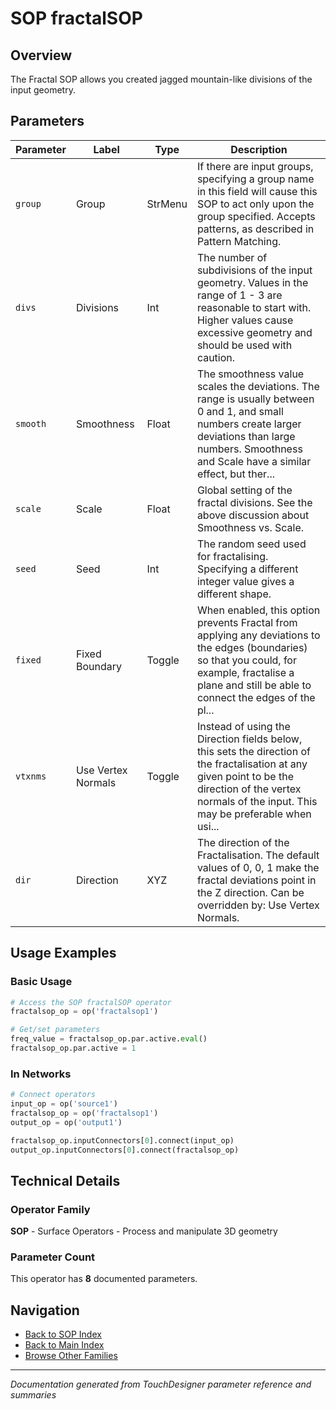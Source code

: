 # SOP fractalSOP

## Overview

The Fractal SOP allows you created jagged mountain-like divisions of the input geometry.

## Parameters

| Parameter | Label | Type | Description |
|-----------|-------|------|-------------|
| `group` | Group | StrMenu | If there are input groups, specifying a group name in this field will cause this SOP to act only upon the group specified. Accepts patterns, as described in Pattern Matching. |
| `divs` | Divisions | Int | The number of subdivisions of the input geometry. Values in the range of 1 - 3 are reasonable to start with. Higher values cause excessive geometry and should be used with caution. |
| `smooth` | Smoothness | Float | The smoothness value scales the deviations. The range is usually between 0 and 1, and small numbers create larger deviations than large numbers. Smoothness and Scale have a similar effect, but ther... |
| `scale` | Scale | Float | Global setting of the fractal divisions. See the above discussion about Smoothness vs. Scale. |
| `seed` | Seed | Int | The random seed used for fractalising. Specifying a different integer value gives a different shape. |
| `fixed` | Fixed Boundary | Toggle | When enabled, this option prevents Fractal from applying any deviations to the edges (boundaries) so that you could, for example, fractalise a plane and still be able to connect the edges of the pl... |
| `vtxnms` | Use Vertex Normals | Toggle | Instead of using the Direction fields below, this sets the direction of the fractalisation at any given point to be the direction of the vertex normals of the input. This may be preferable when usi... |
| `dir` | Direction | XYZ | The direction of the Fractalisation. The default values of 0, 0, 1 make the fractal deviations point in the Z direction. Can be overridden by: Use Vertex Normals. |

## Usage Examples

### Basic Usage

```python
# Access the SOP fractalSOP operator
fractalsop_op = op('fractalsop1')

# Get/set parameters
freq_value = fractalsop_op.par.active.eval()
fractalsop_op.par.active = 1
```

### In Networks

```python
# Connect operators
input_op = op('source1')
fractalsop_op = op('fractalsop1')
output_op = op('output1')

fractalsop_op.inputConnectors[0].connect(input_op)
output_op.inputConnectors[0].connect(fractalsop_op)
```

## Technical Details

### Operator Family

**SOP** - Surface Operators - Process and manipulate 3D geometry

### Parameter Count

This operator has **8** documented parameters.

## Navigation

- [Back to SOP Index](../SOP/SOP_INDEX.md)
- [Back to Main Index](../OPERATORS_INDEX.md)
- [Browse Other Families](../OPERATORS_INDEX.md#quick-navigation)

---
*Documentation generated from TouchDesigner parameter reference and summaries*
